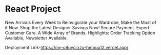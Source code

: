 # React Project
New Arrivals Every Week to Reinvigorate your Wardrobe, Make the Most of it Now. Shop the Latest Designer Savings Now! Secure Payment. Expert Customer Care. A Wide Array of Brands. Highlights: Order Tracking Option Available, Newsletter Available.



Deployment Link-https://my-o8uycrxzo-hemuu12.vercel.app/
